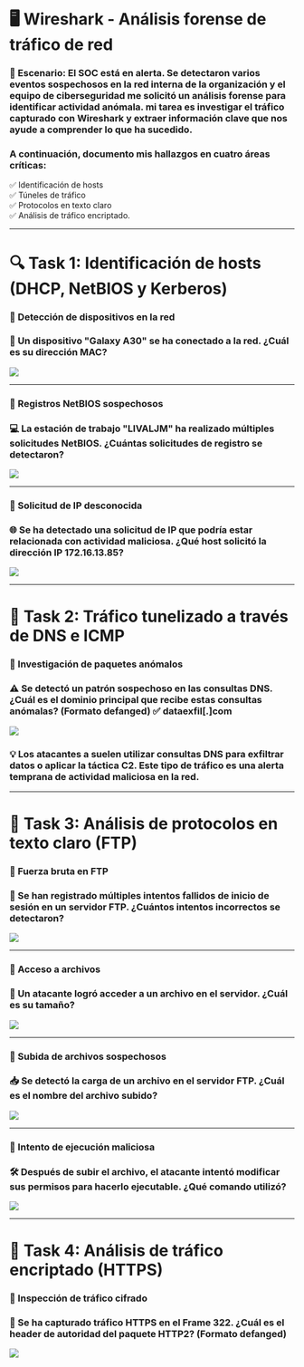 # 🖥 Wireshark - Análisis forense de tráfico de red
### 📅 Escenario: El SOC está en alerta. Se detectaron varios eventos sospechosos en la red interna de la organización y el equipo de ciberseguridad me solicitó un análisis forense para identificar actividad anómala. mi tarea es investigar el tráfico capturado con Wireshark y extraer información clave que nos ayude a comprender lo que ha sucedido.

### A continuación, documento mis hallazgos en cuatro áreas críticas: 
✅ Identificación de hosts  
✅ Túneles de tráfico  
✅ Protocolos en texto claro  
✅ Análisis de tráfico encriptado.  

---
# 🔍 Task 1: Identificación de hosts (DHCP, NetBIOS y Kerberos)
### 📌 Detección de dispositivos en la red
### 📡 Un dispositivo "Galaxy A30" se ha conectado a la red. ¿Cuál es su dirección MAC?

![](https://raw.githubusercontent.com/JoshKxng/SOC-Analyst-TryHackMe/refs/heads/main/imagenes/Wireshark/DHCP%20-%201.png)

---

### 📌 Registros NetBIOS sospechosos
### 💻 La estación de trabajo "LIVALJM" ha realizado múltiples solicitudes NetBIOS. ¿Cuántas solicitudes de registro se detectaron?

![](https://raw.githubusercontent.com/JoshKxng/SOC-Analyst-TryHackMe/refs/heads/main/imagenes/Wireshark/DHCP%20-%202.png)

---
### 📌 Solicitud de IP desconocida
### 🌐 Se ha detectado una solicitud de IP que podría estar relacionada con actividad maliciosa. ¿Qué host solicitó la dirección IP 172.16.13.85? 

![](https://raw.githubusercontent.com/JoshKxng/SOC-Analyst-TryHackMe/refs/heads/main/imagenes/Wireshark/DHCP%20-%203.png)

---

# 🚦 Task 2: Tráfico tunelizado a través de DNS e ICMP
### 📌 Investigación de paquetes anómalos
### ⚠️ Se detectó un patrón sospechoso en las consultas DNS. ¿Cuál es el dominio principal que recibe estas consultas anómalas? (Formato defanged) ✅ dataexfil[.]com
![](https://raw.githubusercontent.com/JoshKxng/SOC-Analyst-TryHackMe/refs/heads/main/imagenes/Wireshark/Tunneling%201.png)

### 💡 Los atacantes a suelen utilizar consultas DNS para exfiltrar datos o aplicar la táctica C2. Este tipo de tráfico es una alerta temprana de actividad maliciosa en la red.

---

# 📂 Task 3: Análisis de protocolos en texto claro (FTP)
### 📌 Fuerza bruta en FTP
### 🔑 Se han registrado múltiples intentos fallidos de inicio de sesión en un servidor FTP. ¿Cuántos intentos incorrectos se detectaron?

![](https://raw.githubusercontent.com/JoshKxng/SOC-Analyst-TryHackMe/refs/heads/main/imagenes/Wireshark/FTP%20-%201.png)

---

### 📌 Acceso a archivos
### 📁 Un atacante logró acceder a un archivo en el servidor. ¿Cuál es su tamaño?

![](https://raw.githubusercontent.com/JoshKxng/SOC-Analyst-TryHackMe/refs/heads/main/imagenes/Wireshark/FTP%20-%202.png)

----

### 📌 Subida de archivos sospechosos
### 📥 Se detectó la carga de un archivo en el servidor FTP. ¿Cuál es el nombre del archivo subido?
![](https://raw.githubusercontent.com/JoshKxng/SOC-Analyst-TryHackMe/refs/heads/main/imagenes/Wireshark/FTP%20-%203.png)

---

### 📌 Intento de ejecución maliciosa
### 🛠️ Después de subir el archivo, el atacante intentó modificar sus permisos para hacerlo ejecutable. ¿Qué comando utilizó?
![](https://github.com/JoshKxng/SOC-Analyst-TryHackMe/blob/main/imagenes/Wireshark/FTP%20-%204.png)

---

# 🔐 Task 4: Análisis de tráfico encriptado (HTTPS)
### 📌 Inspección de tráfico cifrado
### 🔎 Se ha capturado tráfico HTTPS en el Frame 322. ¿Cuál es el header de autoridad del paquete HTTP2? (Formato defanged)

![](https://raw.githubusercontent.com/JoshKxng/SOC-Analyst-TryHackMe/refs/heads/main/imagenes/Wireshark/HTTPS%20-%201.png)
